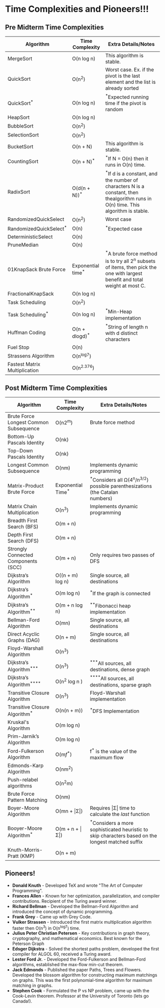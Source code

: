 # Time Complexities and Pioneers!!!
## Pre Midterm Time Complexities

| **Algorithm**                     | **Time Complexity**          | **Extra Details/Notes**                                                                                                                           |
| --------------------------------- | ---------------------------- | ------------------------------------------------------------------------------------------------------------------------------------------------- |
| MergeSort                         | O(n log n)                   | This algorithm is stable.                                                                                                                         |
| QuickSort                         | O(n<sup>2</sup>)             | Worst case. Ex. if the pivot is the last element and the list is already sorted                                                                   |
| QuickSort<sup>*</sup>             | O(n log n)                   | <sup>*</sup>Expected running time if the pivot is random                                                                                          |
| HeapSort                          | O(n log n)                   |                                                                                                                                                   |
| BubbleSort                        | O(n<sup>2</sup>)             |                                                                                                                                                   |
| SelectionSort                     | O(n<sup>2</sup>)             |                                                                                                                                                   |
| BucketSort                        | O(n + N)                     | This algorithm is stable.                                                                                                                         |
| CountingSort                      | O(n + N)<sup>*</sup>         | <sup>*</sup>If N = O(n) then it runs in O(n) time.                                                                                                |
| RadixSort                         | O(d(n + N))<sup>*</sup>      | <sup>*</sup>If d is a constant, and the number of characters N is a constant, then thealgorithm runs in O(n) time. This algorithm is stable.                                |
| RandomizedQuickSelect             | O(n<sup>2</sup>)             | Worst case                                                                                                                                        |
| RandomizedQuickSelect<sup>*</sup> | O(n)                         | <sup>*</sup>Expected case                                                                                                                         |
| DeterministicSelect               | O(n)                         |                                                                                                                                                   |
| PruneMedian                       | O(n)                         |                                                                                                                                                   |
| 01KnapSack Brute Force            | Exponential time<sup>*</sup> | <sup>*</sup>A brute force method is to try all 2<sup>n</sup> subsets of items, then pick the one with largest benefit and total weight at most C. |
| FractionalKnapSack                | O(n log n)                   |                                                                                                                                                   |
| Task Scheduling                   | O(n<sup>2</sup>)             |                                                                                                                                                   |
| Task Scheduling<sup>*</sup>       | O(n log n)                   | <sup>*</sup>Min-Heap implementation                                                                                                               |
| Huffman Coding                    | O(n + dlogd)<sup>*</sup>     | <sup>*</sup>String of length n with d distinct characters                                                                                         |
| Fuel Stop                         | O(n)                         |                                                                                                                                                   |
| Strassens Algorithm               | O(n<sup>log7</sup>)          |                                                                                                                                                   |
| Fastest Matrix Multiplication     | O(n<sup>2.376</sup>)         |                                                                                                                                                   |

## Post Midterm Time Complexities

| **Algorithm**                          | **Time Complexity**          | Extra Details/Notes                                                                                         |
| -------------------------------------- | ---------------------------- | ----------------------------------------------------------------------------------------------------------- |
| Brute Force Longest Common Subsequence | O(n2<sup>m</sup>)            | Brute force method                                                                                          |
| Bottom-Up Pascals Identity             | O(nk)                        |                                                                                                             |
| Top-Down Pascals Identity              | O(nk)                        |                                                                                                             |
| Longest Common Subsequence             | O(nm)                        | Implements dynamic programming                                                                              |
| Matrix-Product Brute Force             | Exponential Time<sup>*</sup> | <sup>*</sup>Considers all Ω(4<sup>n</sup>/n<sup>3/2</sup>) possible parenthesizations (the Catalan  <br>numbers)      |
| Matrix Chain Multiplication            | O(n<sup>3</sup>)             | Implements dynamic programming                                                                              |
| Breadth First Search (BFS)             | O(m + n)                     |                                                                                                             |
| Depth First Search (DFS)               | O(m + n)                     |                                                                                                             |
| Strongly Connected Components (SCC)    | O(m + n)                     | Only requires two passes of DFS                                                                             |
| Dijkstra’s Algorithm                   | O((n + m) log n)             | Single source, all destinations                                                                             |
| Dijkstra’s Algorithm<sup>*</sup>       | O(m log n)                   | <sup>*</sup>If the graph is connected                                                                       |
| Dijkstra’s Algorithm<sup>**</sup>      | O(m + n log n)               | <sup>**</sup>Fibonacci heap implementation                                                                  |
| Bellman-Ford Algorithm                 | O(mn)                        | Single source, all destinations                                                                             |
| Direct Acyclic Graphs (DAG)            | O(n + m)                     | Single source, all destinations                                                                             |
| Floyd-Warshall Algorithm               | O(n<sup>3</sup>)             |                                                                                                             |
| Dijkstra’s Algorithm<sup>***</sup>     | O(n<sup>3</sup>)             | <sup>***</sup>All sources, all destinations, dense graph                                                    |
| Dijkstra’s Algorithm<sup>****</sup>    | O(n<sup>2</sup> log n )      | <sup>****</sup>All sources, all destinations, sparse graph                                                  |
| Transitive Closure Algorithm           | O(n<sup>3</sup>)             | Floyd-Warshall implementation                                                                               |
| Transitive Closure Algorithm$^*$       | O(n(n + m))                  | $^*$DFS Implementation                                                                                      |
| Kruskal's Algorithm                    | O(m log n)                   |                                                                                                             |
| Prim-Jarnik’s Algorithm                | O(m log n)                   |                                                                                                             |
| Ford-Fulkerson Algorithm               | O(m*f*<sup>*</sup>)          | f<sup>*</sup> is the value of the maximum flow                                                              |
| Edmonds-Karp Algorithm                 | O(nm<sup>2</sup>)            |                                                                                                             |
| Push-relabel algorithms                | O(n<sup>2</sup>m)            |                                                                                                             |
| Brute Force Pattern Matching           | O(nm)                        |                                                                                                             |
| Boyer-Moore Algorithm                  | O(mn + \|Σ\|)                | Requires \|Σ\| time to calculate the *last* function                                                        |
| Booyer-Moore Algorithm<sup>*</sup>     | O(m + n + \|Σ\|)             | <sup>*</sup>Considers a more sophisticated heuristic to skip characters based on the longest matched suffix |
| Knuth-Morris-Pratt (KMP)               | O(n + m)                     |                                                                                                             |
## Pioneers!
- **Donald Knuth** - Developed TeX and wrote "The Art of Computer Programming". 
- **Frances Allen** - Known for her optimization, parallelization, and compiler contributions. Recipient of the Turing award winner. 
- **Richard Bellman** - Developed the Bellman-Ford Algorithm and introduced the concept of dynamic programming. 
- **Frank Grey** - Came up with Grey Code. 
- **Vulker Strassen** - Introduced the first matrix multiplication algorithm faster then O(n<sup>3</sup>) in O(n<sup>log7</sup>) time.
- **Julius Peter Christian Petersen** - Key contributions in graph theory, cryptography, and mathematical economics. Best known for the Peterson Graph
- **Edsger Dijkstra** - Solved the shortest paths problem, developed the first compiler for ALGOL 60, received a Turing award.
- **Lester Ford Jr.** - Developed the Ford-Fulkerson and Bellman-Ford algorithms, established the max-flow min-cut theorem.
- **Jack Edmonds** - Published the paper Paths, Trees and Flowers. Developed the blossom algorithm for constructing maximum matchings on graphs. This was the first polynomial-time algorithm for maximum matching in graphs.
- **Stephen Cook** - Formulated the P vs NP problem, came up with the Cook-Levin theorem. Professor at the University of Toronto (lets go Canada!).
